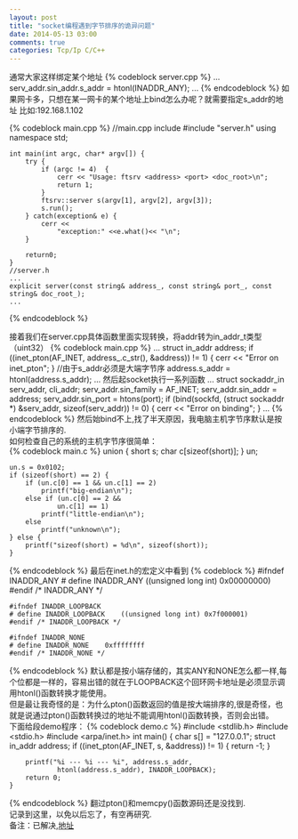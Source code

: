 ```yaml
---
layout: post
title: "socket编程遇到字节排序的诡异问题"
date: 2014-05-13 03:00
comments: true
categories: Tcp/Ip C/C++
---
```

通常大家这样绑定某个地址
{% codeblock server.cpp %}
    ...
    serv_addr.sin_addr.s_addr = htonl(INADDR_ANY);
    ...
{% endcodeblock %}
如果网卡多，只想在某一网卡的某个地址上bind怎么办呢？就需要指定s_addr的地址
比如:192.168.1.102

{% codeblock main.cpp %}
    //main.cpp
    include <iostream>
    #include "server.h"
    using namespace std;

    int main(int argc, char* argv[]) {
        try {
            if (argc != 4)  {
                cerr << "Usage: ftsrv <address> <port> <doc_root>\n";
                return 1;
            }
            ftsrv::server s(argv[1], argv[2], argv[3]);
            s.run();
        } catch(exception& e) {
            cerr <<
                "exception:" <<e.what()<< "\n";
        }   

        return0;
    }
    //server.h
    ...
    explicit server(const string& address_, const string& port_, const string& doc_root_);
    ...
{% endcodeblock %}
<!--more-->
接着我们在server.cpp具体函数里面实现转换，将addr转为in_addr_t类型（uint32）
{% codeblock main.cpp %}
    ...
    struct in_addr address;
    if ((inet_pton(AF_INET, address_.c_str(), &address)) != 1) {
        cerr << "Error on inet_pton";
    }
    //由于s_addr必须是大端字节序
    address.s_addr = htonl(address.s_addr);
    ...
    然后起socket执行一系列函数
    ...
    struct sockaddr_in serv_addr, cli_addr;
    serv_addr.sin_family = AF_INET;
    serv_addr.sin_addr = address;
    serv_addr.sin_port = htons(port);
    if (bind(sockfd, (struct sockaddr *) &serv_addr, sizeof(serv_addr)) != 0) {
        cerr << "Error on binding";
    }
    ...
{% endcodeblock %}
然后始bind不上,找了半天原因，我电脑主机字节序默认是按小端字节排序的.  
如何检查自己的系统的主机字节序很简单：  
{% codeblock main.c %}
    union {
        short  s;
        char   c[sizeof(short)];
    } un;

    un.s = 0x0102;
    if (sizeof(short) == 2) {
        if (un.c[0] == 1 && un.c[1] == 2)
            printf("big-endian\n");
        else if (un.c[0] == 2 &&
                un.c[1] == 1)
            printf("little-endian\n");
        else
            printf("unknown\n");
    } else {
        printf("sizeof(short) = %d\n", sizeof(short));
    }
{% endcodeblock %}
最后在inet.h的宏定义中看到
{% codeblock %}
    #ifndef INADDR_ANY
    # define INADDR_ANY ((unsigned long int) 0x00000000)
    #endif /* INADDR_ANY */

    #ifndef INADDR_LOOPBACK
    # define INADDR_LOOPBACK    ((unsigned long int) 0x7f000001)
    #endif /* INADDR_LOOPBACK */

    #ifndef INADDR_NONE
    # define INADDR_NONE    0xffffffff
    #endif /* INADDR_NONE */
{% endcodeblock %}
默认都是按小端存储的，其实ANY和NONE怎么都一样,每个位都是一样的，容易出错的就在于LOOPBACK这个回环网卡地址是必须显示调用htonl()函数转换才能使用。  
但是最让我奇怪的是：为什么pton()函数返回的值是按大端排序的,很是奇怪，也就是说通过pton()函数转换过的地址不能调用htonl()函数转换，否则会出错。  
下面给段demo程序：
{% codeblock demo.c %}
    #include <stdlib.h>
    #include <stdio.h>
    #include <arpa/inet.h>
    int main() {
        char s[] = "127.0.0.1";
        struct in_addr address;
        if ((inet_pton(AF_INET, s, &address)) != 1) {
            return -1;
        }

        printf("%i --- %i --- %i", address.s_addr,
                htonl(address.s_addr), INADDR_LOOPBACK);
        return 0;
    }
{% endcodeblock %}
翻过pton()和memcpy()函数源码还是没找到.  
记录到这里，以免以后忘了，有空再研究.  
备注：已解决,[地址](http://www.fightingman.org/blog/2014/05/13/big-and-little-endian-in-inet_pton/)
